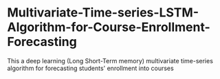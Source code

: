# Multivariate-Time-series-LSTM-Algorithm-for-Course-Enrollment-Forecasting
This a deep learning  (Long Short-Term memory) multivariate time-series algorithm for forecasting students' enrollment into courses
